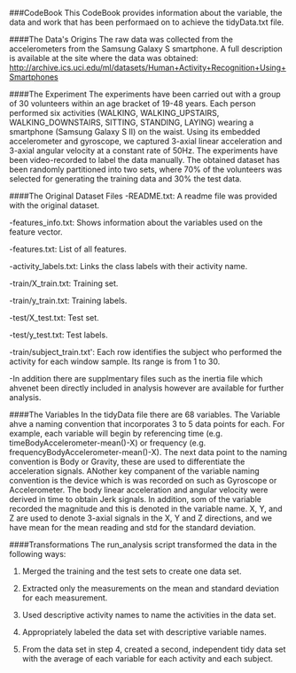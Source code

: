 ###CodeBook
This CodeBook provides information about the variable, the data and work that has been performaed
on to achieve the tidyData.txt file. 

####The Data's Origins
The raw data was collected from the accelerometers from the Samsung Galaxy S smartphone. A full description is available at the site where the data was obtained: 
http://archive.ics.uci.edu/ml/datasets/Human+Activity+Recognition+Using+Smartphones

####The Experiment
The experiments have been carried out with a group of 30 volunteers within an age bracket of 19-48 years. Each person performed six activities (WALKING, WALKING_UPSTAIRS, WALKING_DOWNSTAIRS, SITTING, STANDING, LAYING) wearing a smartphone (Samsung Galaxy S II) on the waist. Using its embedded accelerometer and gyroscope, we captured 3-axial linear acceleration and 3-axial angular velocity at a constant rate of 50Hz. The experiments have been video-recorded to label the data manually. The obtained dataset has been randomly partitioned into two sets, where 70% of the volunteers was selected for generating the training data and 30% the test data. 

####The Original Dataset Files
-README.txt: A readme file was provided with the original dataset.

-features_info.txt: Shows information about the variables used on the feature vector.

-features.txt: List of all features.

-activity_labels.txt: Links the class labels with their activity name.

-train/X_train.txt: Training set.

-train/y_train.txt: Training labels.

-test/X_test.txt: Test set.

-test/y_test.txt: Test labels.

-train/subject_train.txt': Each row identifies the subject who performed the activity for each window sample. Its range is from 1 to 30.

-In addition there are supplmentary files such as the inertia file which ahvenet been directly included in analysis however are available for further analysis.

####The Variables
In the tidyData file there are 68 variables. The Variable ahve a naming convention that incorporates 3 to 5 data points for each. For example, each variable will begin by referencing time (e.g. timeBodyAccelerometer-mean()-X) or frequency (e.g. frequencyBodyAccelerometer-mean()-X). The next data point to the naming convention is Body or Gravity, these are used to differentiate the acceleration signals. ANother key companent of the variable naming convention is the device which is was recorded on such as Gyroscope or Accelerometer. The body linear acceleration and angular velocity were derived in time to obtain Jerk signals. In addition, som of the variable recorded the magnitude and this is denoted in the variable name. X, Y, and Z are used to denote 3-axial signals in the X, Y and Z directions, and we have mean for the mean reading and std for the standard deviation.

####Transformations
The run_analysis script transformed the data in the following ways:

1. Merged the training and the test sets to create one data set.

2. Extracted only the measurements on the mean and standard deviation for each measurement.

3. Used descriptive activity names to name the activities in the data set.

4. Appropriately labeled the data set with descriptive variable names.

5. From the data set in step 4, created a second, independent tidy data set with the average of each variable for each activity and each subject.


